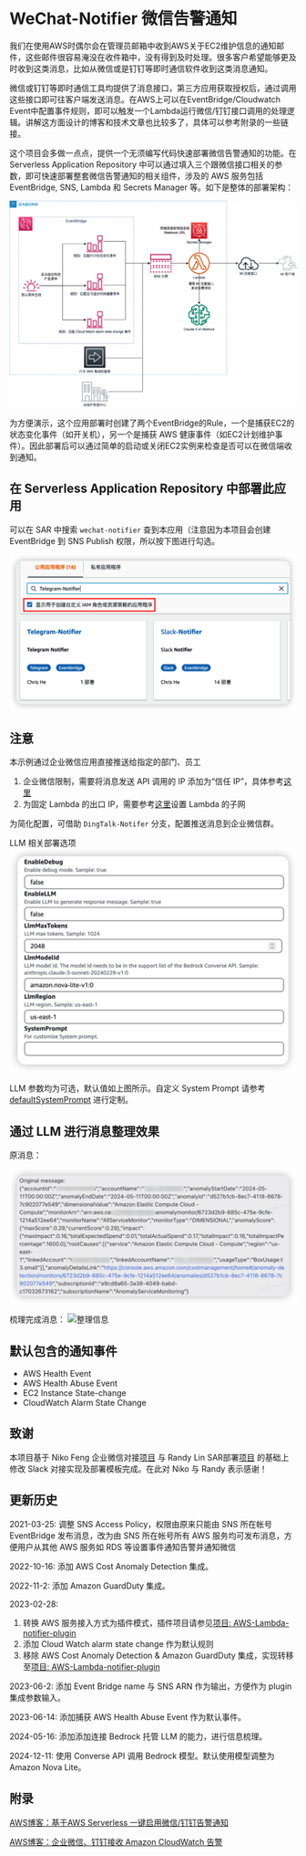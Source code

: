 # WeChat-Notifier 微信告警通知

我们在使用AWS时偶尔会在管理员邮箱中收到AWS关于EC2维护信息的通知邮件，这些邮件很容易淹没在收件箱中，没有得到及时处理。很多客户希望能够更及时收到这类消息，比如从微信或是钉钉等即时通信软件收到这类消息通知。

微信或钉钉等即时通信工具均提供了消息接口，第三方应用获取授权后，通过调用这些接口即可往客户端发送消息。在AWS上可以在EventBridge/Cloudwatch Event中配置事件规则，即可以触发一个Lambda运行微信/钉钉接口调用的处理逻辑。讲解这方面设计的博客和技术文章也比较多了，具体可以参考附录的一些链接。

这个项目会多做一点点，提供一个无须编写代码快速部署微信告警通知的功能。在Serverless Application Repository 中可以通过填入三个跟微信接口相关的参数，即可快速部署整套微信告警通知的相关组件，涉及的 AWS 服务包括 EventBridge, SNS, Lambda 和 Secrets Manager 等。如下是整体的部署架构：

![整体部署架构](images/architecture.png)

为方便演示，这个应用部署时创建了两个EventBridge的Rule，一个是捕获EC2的状态变化事件（如开关机），另一个是捕获 AWS 健康事件（如EC2计划维护事件）。因此部署后可以通过简单的启动或关闭EC2实例来检查是否可以在微信端收到通知。

## 在 Serverless Application Repository 中部署此应用

可以在 SAR 中搜索 `wechat-notifier` 查到本应用（注意因为本项目会创建 EventBridge 到 SNS Publish 权限，所以按下图进行勾选。

![查找](images/search_sar.png)

## 注意

本示例通过企业微信应用直接推送给指定的部门、员工

1. 企业微信限制，需要将消息发送 API 调用的 IP 添加为“信任 IP”，具体参考[这里](https://open.work.weixin.qq.com/devtool/query?e=60020)
2. 为固定 Lambda 的出口 IP，需要参考[这里](https://repost.aws/zh-Hans/knowledge-center/lambda-static-ip)设置 Lambda 的子网

为简化配置，可借助 `DingTalk-Notifer` 分支，配置推送消息到企业微信群。


LLM 相关部署选项
![llm_parameter](images/llm_parameter.png)

LLM 参数均为可选，默认值如上图所示。自定义 System Prompt 请参考 [defaultSystemPrompt](layer/python/claude.py) 进行定制。


## 通过 LLM 进行消息整理效果

原消息：

![原信息](images/origin_msg.png)

梳理完成消息：
![整理信息](images/sort_msg.png)

## 默认包含的通知事件
* AWS Health Event
* AWS Health Abuse Event
* EC2 Instance State-change
* CloudWatch Alarm State Change

## 致谢

本项目基于 Niko Feng 企业微信对接[项目](https://github.com/nikosheng/wechat-lambda-layer-sam) 与 Randy Lin SAR部署[项目](https://github.com/linjungz/wechat-notifier.git) 的基础上修改 Slack 对接实现及部署模板完成。在此对 Niko 与 Randy 表示感谢！

## 更新历史

2021-03-25:
调整 SNS Access Policy，权限由原来只能由 SNS 所在帐号 EventBridge 发布消息，改为由 SNS 所在帐号所有 AWS 服务均可发布消息，方便用户从其他 AWS 服务如 RDS 等设置事件通知告警并通知微信

2022-10-16:
添加 AWS Cost Anomaly Detection 集成。

2022-11-2:
添加 Amazon GuardDuty 集成。

2023-02-28:
1. 转换 AWS 服务接入方式为插件模式，插件项目请参见[项目: AWS-Lambda-notifier-plugin](https://github.com/Chris-wa-He/AWS-Lambda-notifier-plugin)
2. 添加 Cloud Watch alarm state change 作为默认规则
3. 移除 AWS Cost Anomaly Detection & Amazon GuardDuty 集成，实现转移至[项目: AWS-Lambda-notifier-plugin](https://github.com/Chris-wa-He/AWS-Lambda-notifier-plugin)

2023-06-2:
添加 Event Bridge name 与 SNS ARN 作为输出，方便作为 plugin 集成参数输入。 

2023-06-14:
添加捕获 AWS Health Abuse Event 作为默认事件。

2024-05-16:
添加添加连接 Bedrock 托管 LLM 的能力，进行信息梳理。

2024-12-11:
使用 Converse API 调用 Bedrock 模型。默认使用模型调整为 Amazon Nova Lite。

## 附录

[AWS博客：基于AWS Serverless 一键启用微信/钉钉告警通知
](https://aws.amazon.com/cn/blogs/china/enable-wechat-dingtalk-alarm-notification-with-one-click-based-on-aws-serverless/)

[AWS博客：企业微信、钉钉接收 Amazon CloudWatch 告警
](https://aws.amazon.com/cn/blogs/china/enterprise-wechat-and-dingtalk-receiving-amazon-cloudwatch-alarms/)